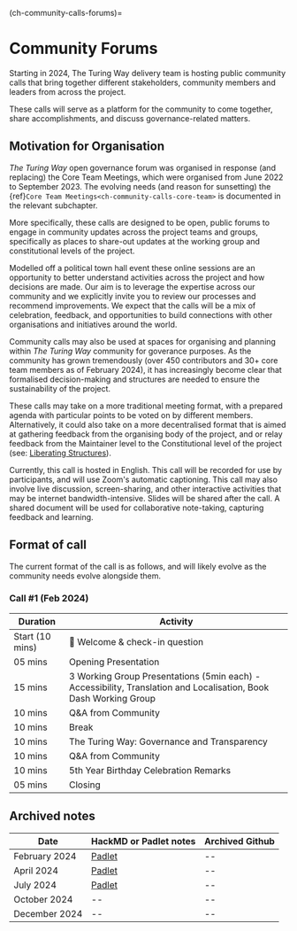 (ch-community-calls-forums)=
# Community Forums

Starting in 2024, The Turing Way delivery team is hosting public community calls that bring together different stakeholders, community members and leaders from across the project.

These calls will serve as a platform for the community to come together, share accomplishments, and discuss governance-related matters. 

## Motivation for Organisation

_The Turing Way_ open governance forum was organised in response (and replacing) the Core Team Meetings, which were organised from June 2022 to September 2023. The evolving needs (and reason for sunsetting) the {ref}`Core Team Meetings<ch-community-calls-core-team>` is documented in the relevant subchapter.

More specifically, these calls are designed to be open, public forums to engage in community updates across the project teams and groups, specifically as places to share-out updates at the working group and constitutional levels of the project.

Modelled off a political town hall event these online sessions are an opportunity to better understand activities across the project and how decisions are made. Our aim is to leverage the expertise across our community and we explicitly invite you to review our processes and recommend improvements. We expect that the calls will be a mix of celebration, feedback, and opportunities to build connections with other organisations and initiatives around the world.

Community calls may also be used at spaces for organising and planning within _The Turing Way_ community for goverance purposes. As the community has grown tremendously (over 450 contributors and 30+ core team members as of February 2024), it has increasingly become clear that formalised decision-making and structures are needed to ensure the sustainability of the project.

These calls may take on a more traditional meeting format, with a prepared agenda with particular points to be voted on by different members. Alternatively, it could also take on a more decentralised format that is aimed at gathering feedback from the organising body of the project, and or relay feedback from the Maintainer level to the Constitutional level of the project (see: [Liberating Structures](https://www.liberatingstructures.com/)). 

Currently, this call is hosted in English. This call will be recorded for use by participants, and will use Zoom's automatic captioning. This call may also involve live discussion, screen-sharing, and other interactive activities that may be internet bandwidth-intensive. Slides will be shared after the call. A shared document will be used for collaborative note-taking, capturing feedback and learning.

## Format of call

The current format of the call is as follows, and will likely evolve as the community needs evolve alongside them.

### Call #1 (Feb 2024)

| Duration | Activity |
| ---- | -------- |
| Start (10 mins) | 👋 Welcome & check-in question |
| 05 mins | Opening Presentation |
| 15 mins | 3 Working Group Presentations (5min each) - Accessibility, Translation and Localisation, Book Dash Working Group |
| 10 mins | Q&A from Community |
| 10 mins | Break |
| 10 mins | The Turing Way: Governance and Transparency |
| 10 mins | Q&A from Community |
| 10 mins | 5th Year Birthday Celebration Remarks |
| 05 mins | Closing |

## Archived notes

| Date | HackMD or Padlet notes | Archived Github |
| ---- | ------ | --------------- |
| February 2024 | [Padlet](https://annuel2.framapad.org/p/TTW-community-call-15Feb) | --
| April 2024 | [Padlet](https://annuel2.framapad.org/p/TTW-Forum-23April) | --
| July 2024 | [Padlet](https://annuel2.framapad.org/p/turing-way-forum-July-2024) | --
| October 2024 | -- | --
| December 2024 | -- | --
